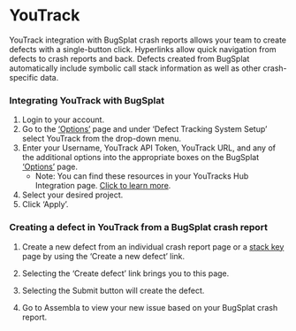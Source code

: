 # YouTrack

YouTrack integration with BugSplat crash reports allows your team to create defects with a single-button click. Hyperlinks allow quick navigation from defects to crash reports and back. Defects created from BugSplat automatically include symbolic call stack information as well as other crash-specific data.

### Integrating YouTrack with BugSplat

1. Login to your account.
2. Go to the [‘Options’](https://app.bugsplat.com/v2/options) page and under ‘Defect Tracking System Setup’ select YouTrack from the drop-down menu.
3. Enter your Username, YouTrack API Token, YouTrack URL, and any of the additional options into the appropriate boxes on the BugSplat [‘Options’](https://app.bugsplat.com/v2/options) page.
   * Note: You can find these resources in your YouTracks Hub Integration page. [Click to learn more](https://www.jetbrains.com/help/youtrack/incloud/Manage-Permanent-Token.html).
4. Select your desired project.
5. Click ‘Apply’.

### Creating a defect in YouTrack from a BugSplat crash report

1. Create a new defect from an individual crash report page or a [stack key](../../../background/key-concepts.md#stack-key) page by using the ‘Create a new defect’ link.

2. Selecting the ‘Create defect’ link brings you to this page.

3. Selecting the Submit button will create the defect.

4. Go to Assembla to view your new issue based on your BugSplat crash report.


